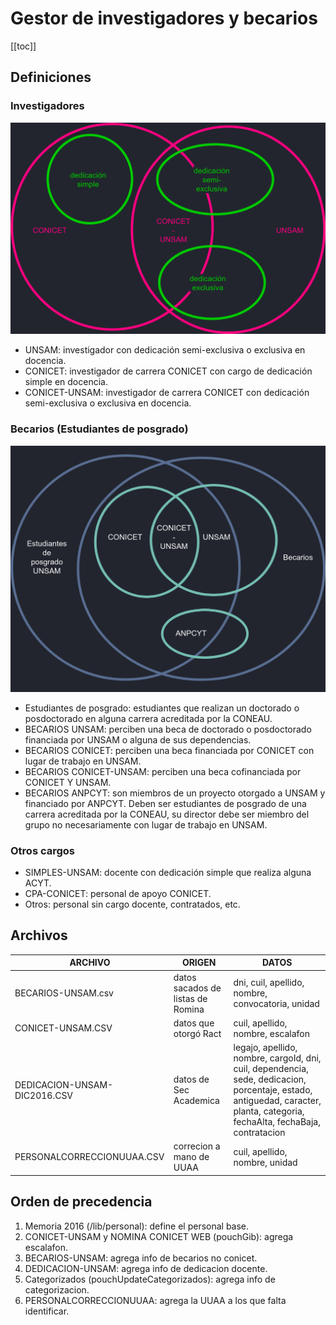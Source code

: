 # Gestor de investigadores y becarios

[[toc]]

## Definiciones

### Investigadores

![Diagrama Investigadores](./diagramaInvestigadores.png)

- UNSAM: investigador con dedicación semi-exclusiva o exclusiva en docencia.
- CONICET: investigador de carrera CONICET con cargo de dedicación simple en docencia.
- CONICET-UNSAM: investigador de carrera CONICET con dedicación semi-exclusiva o exclusiva en docencia.

### Becarios (Estudiantes de posgrado)

![Diagrama Becarios](./diagramaBecarios.png)

<!-- $\forall BU \in EPU$ -->

- Estudiantes de posgrado: estudiantes que realizan un doctorado o posdoctorado en alguna carrera acreditada por la CONEAU.
- BECARIOS UNSAM: perciben una beca de doctorado o posdoctorado financiada por UNSAM o alguna de sus dependencias.
- BECARIOS CONICET: perciben una beca financiada por CONICET con lugar de trabajo en UNSAM.
- BECARIOS CONICET-UNSAM: perciben una beca cofinanciada por CONICET Y UNSAM.
- BECARIOS ANPCYT: son miembros de un proyecto otorgado a UNSAM y financiado por ANPCYT. Deben ser estudiantes de posgrado de una carrera acreditada por la CONEAU, su director debe ser miembro del grupo no necesariamente con lugar de trabajo en UNSAM.

### Otros cargos

- SIMPLES-UNSAM: docente con dedicación simple que realiza alguna ACYT.
- CPA-CONICET: personal de apoyo CONICET.
- Otros: personal sin cargo docente, contratados, etc.

## Archivos

| ARCHIVO                      | ORIGEN                            | DATOS                                                                                                                                                                        |
| ---------------------------- | --------------------------------- | ---------------------------------------------------------------------------------------------------------------------------------------------------------------------------- |
| BECARIOS-UNSAM.csv           | datos sacados de listas de Romina | dni, cuil, apellido, nombre, convocatoria, unidad                                                                                                                            |
| CONICET-UNSAM.CSV            | datos que otorgó Ract             | cuil, apellido, nombre, escalafon                                                                                                                                            |
| DEDICACION-UNSAM-DIC2016.CSV | datos de Sec Academica            | legajo, apellido, nombre, cargoId, dni, cuil, dependencia, sede, dedicacion, porcentaje, estado, antiguedad, caracter, planta, categoria, fechaAlta, fechaBaja, contratacion |
| PERSONALCORRECCIONUUAA.CSV   | correcion a mano de UUAA          | cuil, apellido, nombre, unidad                                                                                                                                               |

## Orden de precedencia

1. Memoria 2016 (/lib/personal): define el personal base.
2. CONICET-UNSAM y NOMINA CONICET WEB (pouchGib): agrega escalafon.
3. BECARIOS-UNSAM: agrega info de becarios no conicet.
4. DEDICACION-UNSAM: agrega info de dedicacion docente.
5. Categorizados (pouchUpdateCategorizados): agrega info de categorizacion.
6. PERSONALCORRECCIONUUAA: agrega la UUAA a los que falta identificar.
